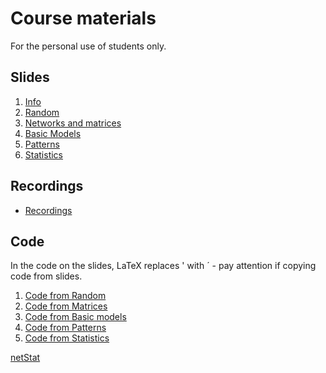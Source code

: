 # Course materials 
For the personal use of students only.
## Slides 


  1. [Info](https://github.com/bavla/netstat/blob/master/HSE/24/pdf/NA2-0.pdf)
  1. [Random](https://github.com/bavla/netstat/blob/master/HSE/24/pdf/NA2-1.pdf)
  1. [Networks and matrices](https://github.com/bavla/netstat/blob/master/HSE/24/pdf/NA2-2.pdf)
  1. [Basic Models](https://github.com/bavla/netstat/blob/master/HSE/24/pdf/NA2-3.pdf) 
  1. [Patterns](https://github.com/bavla/netstat/blob/master/HSE/24/pdf/NA2-4.pdf) 
  1. [Statistics](https://github.com/bavla/netstat/blob/master/HSE/24/pdf/NA2-5.pdf) 

## Recordings 

  - [Recordings](https://disk.yandex.ru/d/M8lVK3kOP3ky4Q)



## Code 

In the code on the slides, LaTeX replaces ' with ´ - pay attention if copying code from slides. 

  1. [Code from Random](https://github.com/bavla/netstat/blob/master/HSE/24/csnet1.md)
  1. [Code from Matrices](https://github.com/bavla/netstat/blob/master/HSE/24/csnet2.md)
  1. [Code from Basic models](http://vladowiki.fmf.uni-lj.si/doku.php?id=ru:hse:snet:csnet3)
  1. [Code from Patterns](http://vladowiki.fmf.uni-lj.si/doku.php?id=ru:hse:snet:csnet4)
  1. [Code from Statistics](http://vladowiki.fmf.uni-lj.si/doku.php?id=ru:hse:snet:csnet6)


[netStat](../2024.md) 
